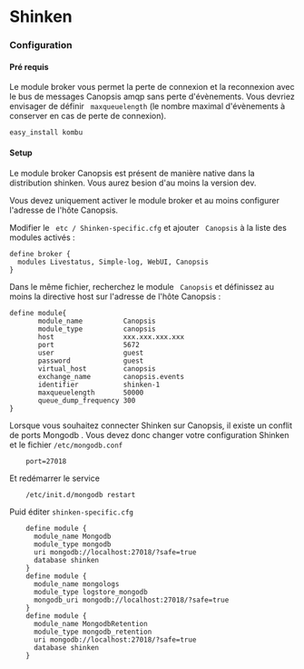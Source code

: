# Shinken

### Configuration

#### Pré requis

Le module broker vous permet la perte de connexion et la reconnexion avec le 
bus de messages Canopsis amqp sans perte d'évènements.
Vous devriez envisager de définir `` maxqueuelength`` (le nombre maximal d'évènements à conserver 
en cas de perte de connexion). 

```
easy_install kombu
```

#### Setup

Le module broker Canopsis est présent de manière native dans la distribution shinken. 
Vous aurez besion d'au moins la version dev. 

Vous devez uniquement activer le module broker et au moins configurer l'adresse de l'hôte Canopsis.

Modifier le `` etc / Shinken-specific.cfg`` et ajouter `` Canopsis`` à la liste des modules activés :

```
define broker {
  modules Livestatus, Simple-log, WebUI, Canopsis
}
```

Dans le même fichier, recherchez le module `` Canopsis`` et définissez au moins la directive host sur l'adresse de l'hôte Canopsis :

```
define module{
       module_name          Canopsis
       module_type          canopsis
       host                 xxx.xxx.xxx.xxx
       port                 5672
       user                 guest
       password             guest
       virtual_host         canopsis
       exchange_name        canopsis.events
       identifier           shinken-1
       maxqueuelength       50000
       queue_dump_frequency 300
}
```

Lorsque vous souhaitez connecter Shinken sur Canopsis, il existe un 
conflit de ports Mongodb . Vous devez donc changer votre configuration Shinken et 
le fichier ``/etc/mongodb.conf``

```
    port=27018
``` 

Et redémarrer le service

```
    /etc/init.d/mongodb restart
```

Puid éditer ``shinken-specific.cfg``

```
    define module {
      module_name Mongodb
      module_type mongodb
      uri mongodb://localhost:27018/?safe=true
      database shinken
    }
    define module {
      module_name mongologs
      module_type logstore_mongodb
      mongodb_uri mongodb://localhost:27018/?safe=true
    }
    define module {
      module_name MongodbRetention
      module_type mongodb_retention
      uri mongodb://localhost:27018/?safe=true
      database shinken
    }
```
